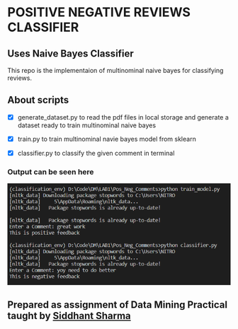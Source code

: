 # POSITIVE NEGATIVE REVIEWS CLASSIFIER

## Uses Naive Bayes Classifier

This repo is the implementaion of multinominal naive bayes for classifying reviews.

## About scripts

- [x] generate_dataset.py to read the pdf files in local storage and generate a dataset ready to train multinominal naive bayes

- [x] train.py to train multinominal navie bayes model from sklearn

- [x] classifier.py to classify the given comment in terminal

### Output can be seen here

![out](./output.png)

## Prepared as assignment of Data Mining Practical taught by [Siddhant Sharma](https://github.com/Siddhant128-bit)